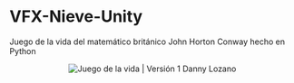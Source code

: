 # VFX-Nieve-Unity
Juego de la vida del matemático británico John Horton Conway hecho en Python

<p align="center">
            <img src="Gif.gif" alt="Juego de la vida | Versión 1 Danny Lozano"/>
    </a>
</p>
